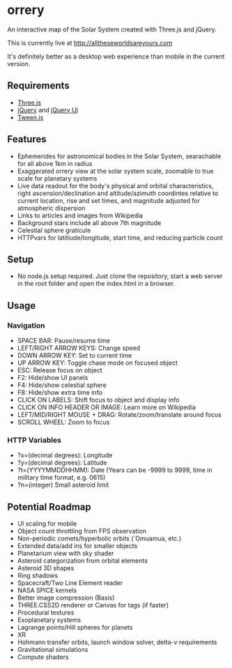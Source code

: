 # orrery
An interactive map of the Solar System created with Three.js and jQuery.

This is currently live at http://alltheseworldsareyours.com

It's definitely better as a desktop web experience than mobile in the current version.

## Requirements
- [Three.js](https://github.com/mrdoob/three.js/)
- [jQuery](https://github.com/jquery/jquery) and [jQuery UI](https://github.com/jquery/jquery-ui)
- [Tween.js](https://github.com/tweenjs/tween.js/)

## Features
- Ephemerides for astronomical bodies in the Solar System, searachable for all above 1km in radius 
- Exaggerated orrery view at the solar system scale, zoomable to true scale for planetary systems
- Live data readout for the body's physical and orbital characteristics, right ascension/declination and altitude/azimuth coordintes relative to current location, rise and set times, and magnitude adjusted for atmospheric dispersion
- Links to articles and images from Wikipedia
- Background stars include all above 7th magnitude
- Celestial sphere graticule
- HTTPvars for latitiude/longitude, start time, and reducing particle count

## Setup
- No node.js setup required. Just clone the repository, start a web server in the root folder and open the index.html in a browser.

## Usage
### Navigation
- SPACE BAR: Pause/resume time
- LEFT/RIGHT ARROW KEYS: Change speed
- DOWN ARROW KEY: Set to current time
- UP ARROW KEY: Toggle chase mode on focused object
- ESC: Release focus on object
- F2: Hide/show UI panels
- F4: Hide/show celestial sphere
- F8: Hide/show extra time info
- CLICK ON LABELS: Shift focus to object and display info
- CLICK ON INFO HEADER OR IMAGE: Learn more on Wikipedia
- LEFT/MID/RIGHT MOUSE + DRAG: Rotate/zoom/translate around focus
- SCROLL WHEEL: Zoom to focus
### HTTP Variables
- ?x=(decimal degrees): Longitude
- ?y=(decimal degrees): Latitude
- ?t=(YYYYMMDDHHMM): Date (Years can be -9999 to 9999, time in military time format, e.g. 0615)
- ?n=(integer) Small asteroid limit

## Potential Roadmap
- UI scaling for mobile
- Object count throttling from FPS observation
- Non-periodic comets/hyperbolic orbits (`Omuamua, etc.)
- Extended data/add ins for smaller objects
- Planetarium view with sky shader
- Asteroid categorization from orbital elements
- Asteroid 3D shapes
- Ring shadows
- Spacecraft/Two Line Element reader
- NASA SPICE kernels
- Better image compression (Basis)
- THREE.CSS2D renderer or Canvas for tags (if faster)
- Procedural textures
- Exoplanetary systems
- Lagrange points/Hill spheres for planets
- XR
- Hohmann transfer orbits, launch window solver, delta-v requirements
- Gravitational simulations
- Compute shaders
